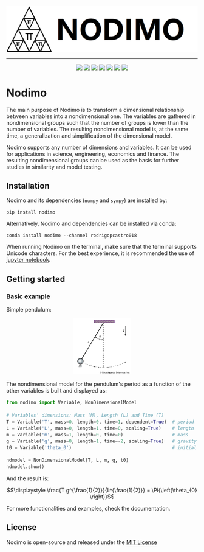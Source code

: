 <p align="center" width="100%">
    <img src="nodimo_logo.png" alt="Nodimo Logo">
</p>

---

<p align="center">
    <a href="https://pypi.org/project/nodimo" alt="Python">
        <img src="https://img.shields.io/badge/python-3-green" /></a>
    <a href="" alt="Documentation">
        <img src="https://img.shields.io/badge/docs-view-8A2BE2" /></a>
    <a href="https://pypi.org/project/nodimo" alt="PyPI Downloads">
        <img src="https://img.shields.io/pypi/dm/nodimo?color=blue" /></a>
    <a href="https://anaconda.org/rodrigopcastro018/nodimo" alt="Conda Downloads">
        <img src="https://img.shields.io/conda/d/rodrigopcastro018/nodimo?label=conda%20downloads&color=green" /></a>
    <a href="" alt="Github Downloads">
        <img src="https://img.shields.io/github/downloads/rodrigopcastro018/nodimo/total.svg?label=github%20downloads&color=blue" /></a>
    <a href="https://github.com/jupyter/notebook" alt="Jupyter">
        <img src="https://img.shields.io/badge/jupyter-notebook-orange" /></a>
    <a href="https://github.com/rodrigopcastro018/nodimo/blob/main/LICENSE" alt="License">
        <img src="https://img.shields.io/badge/license-MIT-green" /></a>
</p>

# Nodimo
The main purpose of Nodimo is to transform a dimensional relationship between variables into a nondimensional one. The variables are gathered in nondimensional groups such that the number of groups is lower than the number of variables. The resulting nondimensional model is, at the same time, a generalization and simplification of the dimensional model.

Nodimo supports any number of dimensions and variables. It can be used for applications in science, engineering, economics and finance. The resulting nondimensional groups can be used as the basis for further studies in similarity and model testing.

## Installation
Nodimo and its dependencies (`numpy` and `sympy`) are installed by:
```shell
pip install nodimo
```

Alternatively, Nodimo and dependencies can be installed via conda:
```shell
conda install nodimo --channel rodrigopcastro018
```

When running Nodimo on the terminal, make sure that the terminal supports Unicode characters. For the best experience, it is recommended the use of [jupyter notebook](https://github.com/jupyter/notebook).

## Getting started
### Basic example
Simple pendulum:

<p align="center" width="100%">
    <img width="30%" src="simple_pendulum.png" alt="Simple Pendulum">
</p>

The nondimensional model for the pendulum's period as a function of the other variables is built and displayed as:
```python
from nodimo import Variable, NonDimensionalModel

# Variables' dimensions: Mass (M), Length (L) and Time (T)
T = Variable('T', mass=0, length=0, time=1, dependent=True)  # period
L = Variable('L', mass=0, length=1, time=0, scaling=True)    # length
m = Variable('m', mass=1, length=0, time=0)                  # mass
g = Variable('g', mass=0, length=1, time=-2, scaling=True)   # gravity
t0 = Variable('theta_0')                                     # initial angle

ndmodel = NonDimensionalModel(T, L, m, g, t0)
ndmodel.show()
```

And the result is:
```math
\displaystyle \frac{T g^{\frac{1}{2}}}{L^{\frac{1}{2}}} = \Pi{\left(\theta_{0} \right)}
```

For more functionalities and examples, check the documentation.

## License
Nodimo is open-source and released under the [MIT License](LICENSE)
